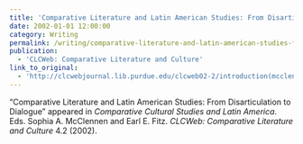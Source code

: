 ```yaml
---
title: 'Comparative Literature and Latin American Studies: From Disarticulation to Dialogue'
date: 2002-01-01 12:00:00
category: Writing
permalink: /writing/comparative-literature-and-latin-american-studies-from-disarticulation-to-dialogue/
publication:
  - 'CLCWeb: Comparative Literature and Culture'
link_to_original:
  - 'http://clcwebjournal.lib.purdue.edu/clcweb02-2/introduction(mcclennen&fitz).html'
---
```

“Comparative Literature and Latin American Studies: From Disarticulation to Dialogue” appeared in <em>Comparative Cultural Studies and Latin America</em>. Eds. Sophia A. McClennen and Earl E. Fitz. <em>CLCWeb: Comparative Literature and Culture</em> 4.2 (2002).

